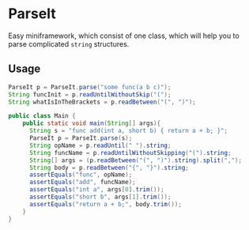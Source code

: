 # ParseIt
Easy miniframework, which consist of one class, which will help you to parse complicated `string` structures.

## Usage
```java
ParseIt p = ParseIt.parse("some func(a b c)");
String funcInit = p.readUntilWithoutSkip("(");
String whatIsInTheBrackets = p.readBetween("(", ")");
```

```java
public class Main {
    public static void main(String[] args){
      String s = "func add(int a, short b) { return a + b; }";
      ParseIt p = ParseIt.parse(s);
      String opName = p.readUntil(" ").string;
      String funcName = p.readUntilWithoutSkipping("(").string;
      String[] args = (p.readBetween("(", ")").string).split(",");
      String body = p.readBetween("{", "}").string;
      assertEquals("func", opName);
      assertEquals("add", funcName);
      assertEquals("int a", args[0].trim());
      assertEquals("short b", args[1].trim());
      assertEquals("return a + b;", body.trim());
    }
}
```